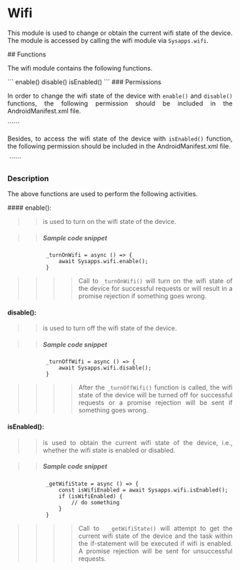 # Wifi
<p style = "text-align: justify">This module is used to change or obtain the current wifi state of the device. The module is accessed by calling the wifi module via <code>Sysapps.wifi</code>.</p> 
## Functions
<p style = "text-align: justify">The wifi module contains the following functions.</p>
``` 
    enable()
    disable()
    isEnabled()
```
### Permissions
<p style = "text-align: justify">In order to change the wifi state of the device with <code>enable()</code> and <code>disable()</code> functions, the following permission should be included in the AndroidManifest.xml file.</p>
 			```<uses-permission android:name="android.permission.CHANGE_WIFI_STATE"/>```

<p style = "text-align: justify">Besides,  to access the wifi state of the device with <code>isEnabled()</code> function, the following permission should be included in the AndroidManifest.xml file.</p>
​		```<uses-permission android:name="android.permission.ACCESS_WIFI_STATE"/>```

### Description
<p style = "text-align: justify">The above functions are used to perform the following activities.</p>
#### enable(): 

> ><p style = "text-align: justify">is used to turn on the wifi state of the device.</p>

>> ##### Sample code snippet
``` 
            _turnOnWifi = async () => {
                await Sysapps.wifi.enable();
            } 
```
>>>><p style = "text-align: justify">Call to  <code>_turnOnWifi()</code> will turn on the wifi state of the device for successful requests or will result in a promise rejection if something goes wrong.</p>

#### disable(): 

> ><p style = "text-align: justify">is used to turn off the wifi state of the device.</p>

>> ##### Sample code snippet
``` 
            _turnOffWifi = async () => {
                await Sysapps.wifi.disable();
            } 
```
>>>><p style = "text-align: justify">After the  <code>_turnOffWifi()</code> function is called, the wifi state of the device will be turned off for successful requests or a promise rejection will be sent if something goes wrong.</p>

#### isEnabled(): 

> ><p style = "text-align: justify">is used to obtain the current wifi state of the device, i.e., whether the wifi state is enabled or disabled.</p>

>> ##### Sample code snippet
``` 
            _getWifiState = async () => {
                const isWifiEnabled = await Sysapps.wifi.isEnabled();
           		if (isWifiEnabled) {
           			// do something
           		}
            } 
```
>>>><p style = "text-align: justify">Call to  <code> _getWifiState()</code> will attempt to get the current wifi state of the device and the task within the if-statement will be executed if wifi is enabled. A promise rejection will be sent for unsuccessful requests.</p>